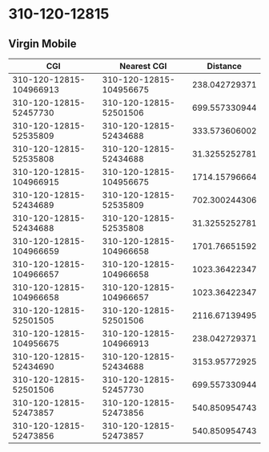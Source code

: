 # 310-120-12815
## Virgin Mobile


| CGI | Nearest CGI | Distance |
|-----|-------------|----------|
| 310-120-12815-104966913 | 310-120-12815-104956675 | 238.042729371 |
| 310-120-12815-52457730 | 310-120-12815-52501506 | 699.557330944 |
| 310-120-12815-52535809 | 310-120-12815-52434688 | 333.573606002 |
| 310-120-12815-52535808 | 310-120-12815-52434688 | 31.3255252781 |
| 310-120-12815-104966915 | 310-120-12815-104956675 | 1714.15796664 |
| 310-120-12815-52434689 | 310-120-12815-52535809 | 702.300244306 |
| 310-120-12815-52434688 | 310-120-12815-52535808 | 31.3255252781 |
| 310-120-12815-104966659 | 310-120-12815-104966658 | 1701.76651592 |
| 310-120-12815-104966657 | 310-120-12815-104966658 | 1023.36422347 |
| 310-120-12815-104966658 | 310-120-12815-104966657 | 1023.36422347 |
| 310-120-12815-52501505 | 310-120-12815-52501506 | 2116.67139495 |
| 310-120-12815-104956675 | 310-120-12815-104966913 | 238.042729371 |
| 310-120-12815-52434690 | 310-120-12815-52434688 | 3153.95772925 |
| 310-120-12815-52501506 | 310-120-12815-52457730 | 699.557330944 |
| 310-120-12815-52473857 | 310-120-12815-52473856 | 540.850954743 |
| 310-120-12815-52473856 | 310-120-12815-52473857 | 540.850954743 |
